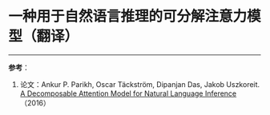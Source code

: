# 一种用于自然语言推理的可分解注意力模型（翻译）



---
**参考**：
1. 论文：Ankur P. Parikh, Oscar Täckström, Dipanjan Das, Jakob Uszkoreit. [A Decomposable Attention Model for Natural Language Inference](https://arxiv.org/abs/1606.01933)（2016）
